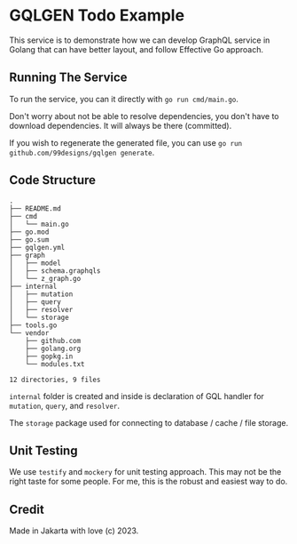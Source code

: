 # GQLGEN Todo Example

This service is to demonstrate how we can develop GraphQL service in Golang that can have better layout, and follow Effective Go approach.

## Running The Service

To run the service, you can it directly with `go run cmd/main.go`.

Don't worry about not be able to resolve dependencies, you don't have to download dependencies. It will always be there (committed).

If you wish to regenerate the generated file, you can use `go run github.com/99designs/gqlgen generate`.

## Code Structure

```text
.
├── README.md
├── cmd
│   └── main.go
├── go.mod
├── go.sum
├── gqlgen.yml
├── graph
│   ├── model
│   ├── schema.graphqls
│   └── z_graph.go
├── internal
│   ├── mutation
│   ├── query
│   ├── resolver
│   └── storage
├── tools.go
└── vendor
    ├── github.com
    ├── golang.org
    ├── gopkg.in
    └── modules.txt

12 directories, 9 files
```

`internal` folder is created and inside is declaration of GQL handler for `mutation`, `query`, and `resolver`.

The `storage` package used for connecting to database / cache / file storage.

## Unit Testing

We use `testify` and `mockery` for unit testing approach. This may not be the right taste for some people. For me, this is the robust and easiest way to do.

## Credit

Made in Jakarta with love (c) 2023.
